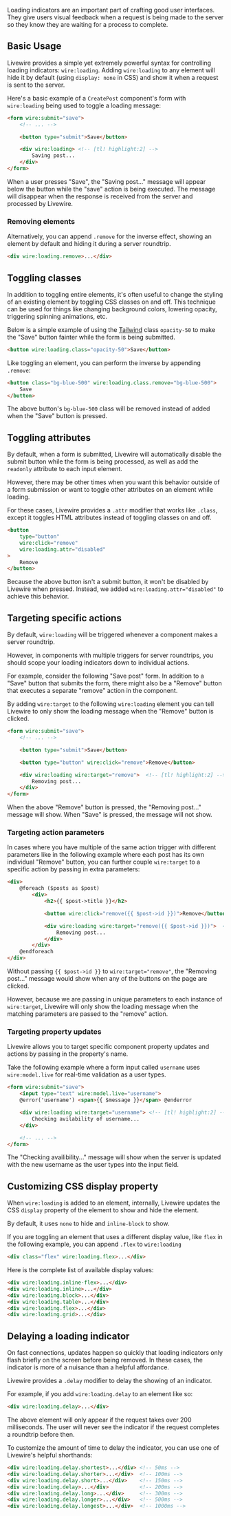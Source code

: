 Loading indicators are an important part of crafting good user interfaces. They give users visual feedback when a request is being made to the server so they know they are waiting for a process to complete.

## Basic Usage

Livewire provides a simple yet extremely powerful syntax for controlling loading indicators: `wire:loading`. Adding `wire:loading` to any element will hide it by default (using `display: none` in CSS) and show it when a request is sent to the server.

Here's a basic example of a `CreatePost` component's form with `wire:loading` being used to toggle a loading message:

```html
<form wire:submit="save">
    <!-- ... -->

    <button type="submit">Save</button>

    <div wire:loading> <!-- [tl! highlight:2] -->
        Saving post...
    </div>
</form>
```

When a user presses "Save", the "Saving post..." message will appear below the button while the "save" action is being executed. The message will disappear when the response is received from the server and processed by Livewire.

### Removing elements

Alternatively, you can append `.remove` for the inverse effect, showing an element by default and hiding it during a server roundtrip.

```html
<div wire:loading.remove>...</div>
```

## Toggling classes

In addition to toggling entire elements, it's often useful to change the styling of an existing element by toggling CSS classes on and off. This technique can be used for things like changing background colors, lowering opacity, triggering spinning animations, etc.

Below is a simple example of using the [Tailwind](https://tailwindcss.com/) class `opacity-50` to make the "Save" button fainter while the form is being submitted.

```html
<button wire:loading.class="opacity-50">Save</button>
```

Like toggling an element, you can perform the inverse by appending `.remove`:

```html
<button class="bg-blue-500" wire:loading.class.remove="bg-blue-500">
    Save
</button>
```

The above button's `bg-blue-500` class will be removed instead of added when the "Save" button is pressed.

## Toggling attributes

By default, when a form is submitted, Livewire will automatically disable the submit button while the form is being processed, as well as add the `readonly` attribute to each input element.

However, there may be other times when you want this behavior outside of a form submission or want to toggle other attributes on an element while loading.

For these cases, Livewire provides a `.attr` modifier that works like `.class`, except it toggles HTML attributes instead of toggling classes on and off.

```html
<button
    type="button"
    wire:click="remove"
    wire:loading.attr="disabled"
>
    Remove
</button>
```

Because the above button isn't a submit button, it won't be disabled by Livewire when pressed. Instead, we added `wire:loading.attr="disabled"` to achieve this behavior.

## Targeting specific actions

By default, `wire:loading` will be triggered whenever a component makes a server roundtrip.

However, in components with multiple triggers for server roundtrips, you should scope your loading indicators down to individual actions.

For example, consider the following "Save post" form. In addition to a "Save" button that submits the form, there might also be a "Remove" button that executes a separate "remove" action in the component.

By adding `wire:target` to the following `wire:loading` element you can tell Livewire to only show  the loading message when the "Remove" button is clicked.

```html
<form wire:submit="save">
    <!-- ... -->

    <button type="submit">Save</button>

    <button type="button" wire:click="remove">Remove</button>

    <div wire:loading wire:target="remove">  <!-- [tl! highlight:2] -->
        Removing post...
    </div>
</form>
```

When the above "Remove" button is pressed, the "Removing post..." message will show. When "Save" is pressed, the message will not show.

### Targeting action parameters

In cases where you have multiple of the same action trigger with different parameters like in the following example where each post has its own individual "Remove" button, you can further couple `wire:target` to a specific action by passing in extra parameters:

```html
<div>
    @foreach ($posts as $post)
        <div>
            <h2>{{ $post->title }}</h2>

            <button wire:click="remove({{ $post->id }})">Remove</button>

            <div wire:loading wire:target="remove({{ $post->id }})">  <!-- [tl! highlight:2] -->
                Removing post...
            </div>
        </div>
    @endforeach
</div>
```

Without passing `{{ $post->id }}` to `wire:target="remove"`, the "Removing post..." message would show when any of the buttons on the page are clicked.

However, because we are passing in unique parameters to each instance of `wire:target`, Livewire will only show the loading message when the matching parameters are passed to the "remove" action.

### Targeting property updates

Livewire allows you to target specific component property updates and actions by passing in the property's name.

Take the following example where a form input called `username` uses `wire:model.live` for real-time validation as a user types.

```html
<form wire:submit="save">
    <input type="text" wire:model.live="username">
    @error('username') <span>{{ $message }}</span> @enderror

    <div wire:loading wire:target="username"> <!-- [tl! highlight:2] -->
        Checking avilability of username...
    </div>

    <!-- ... -->
</form>
```

The "Checking availibility..." message will show when the server is updated with the new username as the user types into the input field.

## Customizing CSS display property

When `wire:loading` is added to an element, internally, Livewire updates the CSS `display` property of the element to show and hide the element.

By default, it uses `none` to hide and `inline-block` to show.

If you are toggling an element that uses a different display value, like `flex` in the following example, you can append `.flex` to `wire:loading`

```html
<div class="flex" wire:loading.flex>...</div>
```

Here is the complete list of available display values:

```html
<div wire:loading.inline-flex>...</div>
<div wire:loading.inline>...</div>
<div wire:loading.block>...</div>
<div wire:loading.table>...</div>
<div wire:loading.flex>...</div>
<div wire:loading.grid>...</div>
```

## Delaying a loading indicator

On fast connections, updates happen so quickly that loading indicators only flash briefly on the screen before being removed. In these cases, the indicator is more of a nuisance than a helpful affordance.

Livewire provides a `.delay` modifier to delay the showing of an indicator.

For example, if you add `wire:loading.delay` to an element like so:

```html
<div wire:loading.delay>...</div>
```

The above element will only appear if the request takes over 200 milliseconds. The user will never see the indicator if the request completes a roundtrip before then.

To customize the amount of time to delay the indicator, you can use one of Livewire's helpful shorthands:

```html
<div wire:loading.delay.shortest>...</div> <!-- 50ms -->
<div wire:loading.delay.shorter>...</div>  <!-- 100ms -->
<div wire:loading.delay.short>...</div>    <!-- 150ms -->
<div wire:loading.delay>...</div>          <!-- 200ms -->
<div wire:loading.delay.long>...</div>     <!-- 300ms -->
<div wire:loading.delay.longer>...</div>   <!-- 500ms -->
<div wire:loading.delay.longest>...</div>  <!-- 1000ms -->
```
